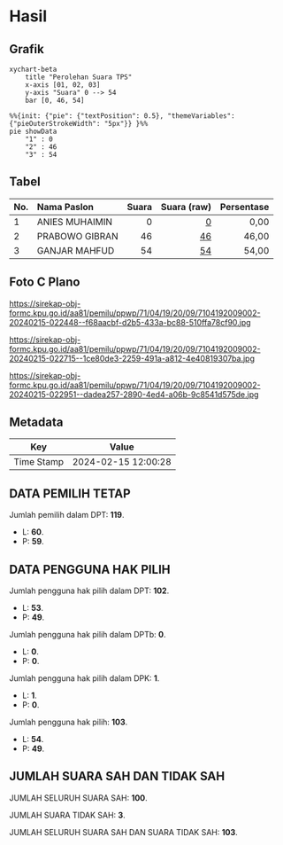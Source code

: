 # Hasil

## Grafik

```mermaid
xychart-beta
    title "Perolehan Suara TPS"
    x-axis [01, 02, 03]
    y-axis "Suara" 0 --> 54
    bar [0, 46, 54]
```

```mermaid
%%{init: {"pie": {"textPosition": 0.5}, "themeVariables": {"pieOuterStrokeWidth": "5px"}} }%%
pie showData
    "1" : 0
    "2" : 46
    "3" : 54
```

## Tabel

| No. | Nama Paslon    | Suara | Suara (raw) | Persentase |
|:--- |:-------------- | -----:| -----------:| ----------:|
| 1   | ANIES MUHAIMIN | 0     | [0][p-1]    | 0,00       |
| 2   | PRABOWO GIBRAN | 46    | [46][p-2]   | 46,00      |
| 3   | GANJAR MAHFUD  | 54    | [54][p-3]   | 54,00      |


[p-1]: https://github.com/gigit-pemilu/pemilu-2024-71-sulawesi-utara/blob/main/pilpres/hitung-suara/sub/71-sulawesi-utara/sub/04-kepulauan-talaud/sub/19-essang-selatan/sub/2009-kuma-selatan/sub/002-tps/sub/paslon-1.txt
[p-2]: https://github.com/gigit-pemilu/pemilu-2024-71-sulawesi-utara/blob/main/pilpres/hitung-suara/sub/71-sulawesi-utara/sub/04-kepulauan-talaud/sub/19-essang-selatan/sub/2009-kuma-selatan/sub/002-tps/sub/paslon-2.txt
[p-3]: https://github.com/gigit-pemilu/pemilu-2024-71-sulawesi-utara/blob/main/pilpres/hitung-suara/sub/71-sulawesi-utara/sub/04-kepulauan-talaud/sub/19-essang-selatan/sub/2009-kuma-selatan/sub/002-tps/sub/paslon-3.txt

## Foto C Plano

https://sirekap-obj-formc.kpu.go.id/aa81/pemilu/ppwp/71/04/19/20/09/7104192009002-20240215-022448--f68aacbf-d2b5-433a-bc88-510ffa78cf90.jpg

https://sirekap-obj-formc.kpu.go.id/aa81/pemilu/ppwp/71/04/19/20/09/7104192009002-20240215-022715--1ce80de3-2259-491a-a812-4e40819307ba.jpg

https://sirekap-obj-formc.kpu.go.id/aa81/pemilu/ppwp/71/04/19/20/09/7104192009002-20240215-022951--dadea257-2890-4ed4-a06b-9c8541d575de.jpg


## Metadata

| Key        | Value               |
| ---------- | ------------------- |
| Time Stamp | 2024-02-15 12:00:28 |


## DATA PEMILIH TETAP

Jumlah pemilih dalam DPT: **119**.
 * L: **60**.
 * P: **59**.

## DATA PENGGUNA HAK PILIH

Jumlah pengguna hak pilih dalam DPT: **102**.
 * L: **53**.
 * P: **49**.

Jumlah pengguna hak pilih dalam DPTb: **0**.
 * L: **0**.
 * P: **0**.

Jumlah pengguna hak pilih dalam DPK: **1**.
 * L: **1**.
 * P: **0**.

Jumlah pengguna hak pilih: **103**.
 * L: **54**.
 * P: **49**.

## JUMLAH SUARA SAH DAN TIDAK SAH

JUMLAH SELURUH SUARA SAH: **100**.

JUMLAH SUARA TIDAK SAH: **3**.

JUMLAH SELURUH SUARA SAH DAN SUARA TIDAK SAH: **103**.


